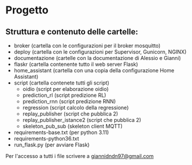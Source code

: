 # Progetto

## Struttura e contenuto delle cartelle:
- broker (cartella con le configurazioni per il broker mosquitto)
- deploy (cartella con le configurazioni per Supervisor, Gunicorn, NGINX)
- documentazione (cartelle con la documentazione di Alessio e Gianni)
- flaskr (cartella contenente tutto il web server Flask)
- home_assistant (cartella con una copia della configurazione Home Assistant)
- script (cartella contenete tutti gli script)
    - oidio (script per elaborazione oidio)
    - prediction_rl (script predizione RL)
    - prediction_rnn (script predizione RNN)
    - regression (script calcolo della regressione)
    - replay_publisher (script che pubblica 2)
    - replay_publisher_istance2 (script che pubblica 2)
    - skeleton_pub_sub (skeleton client MQTT)
- requirements-base.txt (per python 3.11)
- requirements-python36.txt
- run_flask.py (per avviare Flask)

Per l'accesso a tutti i file scrivere a giannidndn97@gmail.com